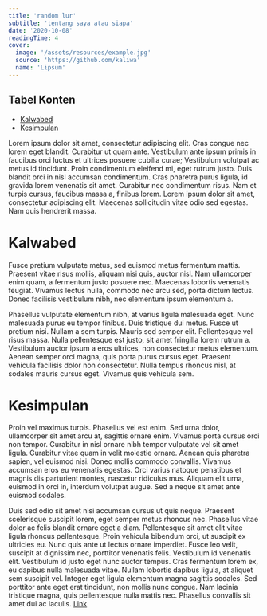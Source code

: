 ```yaml
---
title: 'random lur'
subtitle: 'tentang saya atau siapa'
date: '2020-10-08'
readingTime: 4
cover:
  image: '/assets/resources/example.jpg'
  source: 'https://github.com/kaliwa'
  name: 'Lipsum'
---
```


## Tabel Konten
- [Kalwabed](#kalwabed)
- [Kesimpulan](#kesimpulan)

Lorem ipsum dolor sit amet, consectetur adipiscing elit. Cras congue nec lorem eget blandit. Curabitur ut quam ante. Vestibulum ante ipsum primis in faucibus orci luctus et ultrices posuere cubilia curae; Vestibulum volutpat ac metus id tincidunt. Proin condimentum eleifend mi, eget rutrum justo. Duis blandit orci in nisl accumsan condimentum. Cras pharetra purus ligula, id gravida lorem venenatis sit amet. Curabitur nec condimentum risus. Nam et turpis cursus, faucibus massa a, finibus lorem. Lorem ipsum dolor sit amet, consectetur adipiscing elit. Maecenas sollicitudin vitae odio sed egestas. Nam quis hendrerit massa.

# <a name='kalwabed'/> Kalwabed

Fusce pretium vulputate metus, sed euismod metus fermentum mattis. Praesent vitae risus mollis, aliquam nisi quis, auctor nisl. Nam ullamcorper enim quam, a fermentum justo posuere nec. Maecenas lobortis venenatis feugiat. Vivamus lectus nulla, commodo nec arcu sed, porta dictum lectus. Donec facilisis vestibulum nibh, nec elementum ipsum elementum a.

Phasellus vulputate elementum nibh, at varius ligula malesuada eget. Nunc malesuada purus eu tempor finibus. Duis tristique dui metus. Fusce ut pretium nisi. Nullam a sem turpis. Mauris sed semper elit. Pellentesque vel risus massa. Nulla pellentesque est justo, sit amet fringilla lorem rutrum a. Vestibulum auctor ipsum a eros ultrices, non consectetur metus elementum. Aenean semper orci magna, quis porta purus cursus eget. Praesent vehicula facilisis dolor non consectetur. Nulla tempus rhoncus nisl, at sodales mauris cursus eget. Vivamus quis vehicula sem.

# <a name='kesimpulan'/> Kesimpulan


Proin vel maximus turpis. Phasellus vel est enim. Sed urna dolor, ullamcorper sit amet arcu at, sagittis ornare enim. Vivamus porta cursus orci non tempor. Curabitur in nisl ornare nibh tempor vulputate vel sit amet ligula. Curabitur vitae quam in velit molestie ornare. Aenean quis pharetra sapien, vel euismod nisi. Donec mollis commodo convallis. Vivamus accumsan eros eu venenatis egestas. Orci varius natoque penatibus et magnis dis parturient montes, nascetur ridiculus mus. Aliquam elit urna, euismod in orci in, interdum volutpat augue. Sed a neque sit amet ante euismod sodales.

Duis sed odio sit amet nisi accumsan cursus ut quis neque. Praesent scelerisque suscipit lorem, eget semper metus rhoncus nec. Phasellus vitae dolor ac felis blandit ornare eget a diam. Pellentesque sit amet elit vitae ligula rhoncus pellentesque. Proin vehicula bibendum orci, ut suscipit ex ultricies eu. Nunc quis ante ut lectus ornare imperdiet. Fusce leo velit, suscipit at dignissim nec, porttitor venenatis felis. Vestibulum id venenatis elit. Vestibulum id justo eget nunc auctor tempus. Cras fermentum lorem ex, eu dapibus nulla malesuada vitae. Nullam lobortis dapibus ligula, at aliquet sem suscipit vel. Integer eget ligula elementum magna sagittis sodales. Sed porttitor ante eget erat tincidunt, non mollis nunc congue. Nam lacinia tristique magna, quis pellentesque nulla mattis nec. Phasellus convallis sit amet dui ac iaculis.
<a class='link-external hover:border-primary hover:text-info' href='https://kawari.space'>Link</a>
